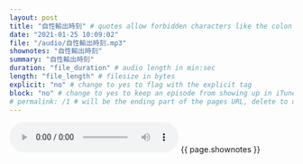 ```yaml
---
layout: post
title: "自性輸出時刻" # quotes allow forbidden characters like the colon
date: "2021-01-25 10:09:02"
file: "/audio/自性輸出時刻.mp3"
shownotes: "自性輸出時刻"
summary: "自性輸出時刻"
duration: "file_duration" # audio length in min:sec
length: "file_length" # filesize in bytes
explicit: "no" # change to yes to flag with the explicit tag
block: "no" # change to yes to keep an episode from showing up in iTunes
# permalink: /1 # will be the ending part of the pages URL, delete to default to the title
---
```


<audio controls>
<source src="{{site.url}}{{site.baseurl}}{{ page.file }}" type="audio/x-mp3">
Your browser does not support the audio element.
</audio>
{{ page.shownotes }}
